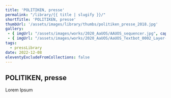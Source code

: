 ```yaml
---
title: 'POLITIKEN, presse'
permalink: "/library/{{ title | slugify }}/"
shortTitle: 'POLITIKEN, presse'
thumbUrl: '/assets/images/library/thumbs/politiken_presse_2018.jpg'
gallery:
 - { imgUrl: "/assets/images/works/2020_AaUOS/AAUOS_sequencer.jpg", caption: "" }
 - { imgUrl: "/assets/images/works/2020_AaUOS/AaUOS_Textbot_0002_Layer-20.jpg", caption: "" }
tags:
  - pressLibrary
date: 2022-12-08
eleventyExcludeFromCollections: false
---
```



<div class="Grid Grid--gutters Grid--full large-Grid--fit">
  <div class="Grid-cell">
    <div class='headerGroup'>
      <h2>POLITIKEN, presse</h2>
      <p>Lorem Ipsum</p>
    </div>
  </div>
</div>